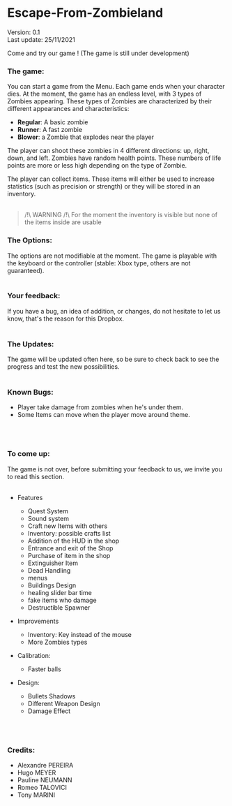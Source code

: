 
# Escape-From-Zombieland

Version: 0.1<br/>
Last update: 25/11/2021

Come and try our game ! (The game is still under development)


### The game:
You can start a game from the Menu. Each game ends when your character dies. At the moment, the game has an endless level, with 3 types of Zombies appearing. These types of Zombies are characterized by their different appearances and characteristics:
- **Regular**: A basic zombie
- **Runner**: A fast zombie
- **Blower**: a Zombie that explodes near the player

The player can shoot these zombies in 4 different directions: up, right, down, and left. Zombies have random health points. These numbers of life points are more or less high depending on the type of Zombie.

The player can collect items. These items will either be used to increase statistics (such as precision or strength) or they will be stored in an inventory.
<br/>
<br/>

>/!\\ WARNING /!\\
>For the moment the inventory is visible but none of the items inside are usable
>
### The Options:
 The options are not modifiable at the moment. The game
 is playable with the keyboard or the controller (stable: Xbox type,    others are not guaranteed).
<br/>
<br/>

### Your feedback:
If you have a bug, an idea of ​​addition, or changes, do not hesitate to let us know, that's the reason for this Dropbox.
<br/>
<br/>

### The Updates:
The game will be updated often here, so be sure to check back to see the progress and test the new possibilities.
<br/>
<br/>

### Known Bugs:
* Player take damage from zombies when he's under them.
* Some Items can move when the player move around theme.
<br/>
<br/>

### To come up:
The game is not over, before submitting your feedback to us, we invite you to read this section.
<br/>
<br/>

* Features
     - Quest System
     - Sound system
     - Craft new Items with others
     - Inventory: possible crafts list
     - Addition of the HUD in the shop
     - Entrance and exit of the Shop
     - Purchase of item in the shop
     - Extinguisher Item
     - Dead Handling
     - menus
     - Buildings Design
     - healing slider bar time
     - fake items who damage
     - Destructible Spawner

* Improvements
     - Inventory: Key instead of the mouse
     - More Zombies types

* Calibration:
     - Faster balls

* Design:
     - Bullets Shadows
     - Different Weapon Design
     - Damage Effect

<br/>
<br/>

### Credits:<br/>
- Alexandre PEREIRA
- Hugo MEYER
- Pauline NEUMANN
- Romeo TALOVICI
- Tony MARINI
